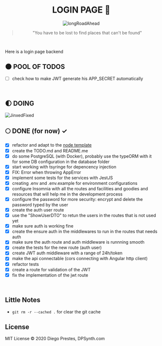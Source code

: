 <div align="center">

# LOGIN PAGE :milky_way:

<img alt="longRoadAhead" src="https://thumbs.gfycat.com/CanineSameEwe-small.gif" />
<blockquote >"You have to be lost to find places that can't be found"</blockquote>
</br>
</div>

Here is a login page backend

## :new_moon: POOL OF TODOS

* [ ] check how to make JWT generate his APP_SECRET automatically

</br>

## :first_quarter_moon: DOING

<img alt="JinxedFixed" src="./git_assets/jinxfix.gif" />

</br>

## :full_moon: DONE (for now) ✓

* [x] refactor and adapt to the [node template](https://github.com/DiegoPrestesGit/node-typescript)
* [x] create the TODO.md and README.me
* [x] do some PostgreSQL (with Docker), probably use the typeORM with it for some DB configuration in the database folder
* [x] start working with tsyringe for depencency injection
* [x] FIX: Error when throwing AppError
* [x] implement some tests for the services with JestJS
* [x] creating .env and .env.example for environment configurations
* [x] configure Insomnia with all the routes and facilities and goodies and resources that will help me in the development process
* [x] configure the password for more security: encrypt and delete the password typed by the user
* [x] create the auth user route
* [x] use the "ShowUserDTO" to retun the users in the routes that is not used yet
* [x] make sure auth is working fine
* [x] create the ensure auth in the middlewares to run in the routes that needs auth
* [x] make sure the auth route and auth middleware is runnning smooth
* [x] create the tests for the new route (auth user)
* [x] create JWT auth middleware with a range of 24h/token
* [x] make the api connectable (cors connecting with Angular http client)
* [x] refactor tests
* [x] create a route for validation of the JWT
* [x] fix the implementation of the jwt route

</br>

## Little Notes

* ``git rm -r --cached .`` for clear the git cache

## License

MIT License © 2020 Diego Prestes, DPSynth.com
